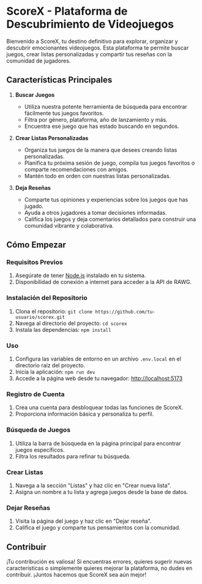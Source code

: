 # ScoreX - Plataforma de Descubrimiento de Videojuegos

Bienvenido a ScoreX, tu destino definitivo para explorar, organizar y descubrir emocionantes videojuegos. Esta plataforma te permite buscar juegos, crear listas personalizadas y compartir tus reseñas con la comunidad de jugadores.

## Características Principales

1. **Buscar Juegos**
   - Utiliza nuestra potente herramienta de búsqueda para encontrar fácilmente tus juegos favoritos.
   - Filtra por género, plataforma, año de lanzamiento y más.
   - Encuentra ese juego que has estado buscando en segundos.

2. **Crear Listas Personalizadas**
   - Organiza tus juegos de la manera que desees creando listas personalizadas.
   - Planifica tu próxima sesión de juego, compila tus juegos favoritos o comparte recomendaciones con amigos.
   - Mantén todo en orden con nuestras listas personalizadas.

3. **Deja Reseñas**
   - Comparte tus opiniones y experiencias sobre los juegos que has jugado.
   - Ayuda a otros jugadores a tomar decisiones informadas.
   - Califica los juegos y deja comentarios detallados para construir una comunidad vibrante y colaborativa.

## Cómo Empezar

### Requisitos Previos

1. Asegúrate de tener [Node.js](https://nodejs.org/) instalado en tu sistema.
2. Disponibilidad de conexión a internet para acceder a la API de RAWG.

### Instalación del Repositorio

1. Clona el repositorio: `git clone https://github.com/tu-usuario/scorex.git`
2. Navega al directorio del proyecto: `cd scorex`
3. Instala las dependencias: `npm install`

### Uso

1. Configura las variables de entorno en un archivo `.env.local` en el directorio raíz del proyecto.
2. Inicia la aplicación: `npm run dev`
3. Accede a la página web desde tu navegador: [http://localhost:5173](http://localhost:5173)

### Registro de Cuenta

1. Crea una cuenta para desbloquear todas las funciones de ScoreX.
2. Proporciona información básica y personaliza tu perfil.

### Búsqueda de Juegos

1. Utiliza la barra de búsqueda en la página principal para encontrar juegos específicos.
2. Filtra los resultados para refinar tu búsqueda.

### Crear Listas

1. Navega a la sección "Listas" y haz clic en "Crear nueva lista".
2. Asigna un nombre a tu lista y agrega juegos desde la base de datos.

### Dejar Reseñas

1. Visita la página del juego y haz clic en "Dejar reseña".
2. Califica el juego y comparte tus pensamientos con la comunidad.

## Contribuir

¡Tu contribución es valiosa! Si encuentras errores, quieres sugerir nuevas características o simplemente quieres mejorar la plataforma, no dudes en contribuir. ¡Juntos hacemos que ScoreX sea aún mejor!

